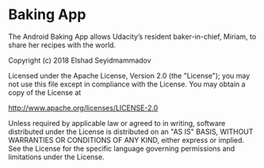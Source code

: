 # Baking App

The Android Baking App allows Udacity’s resident baker-in-chief, Miriam, to share her recipes with the world.

Copyright (c) 2018 Elshad Seyidmammadov

Licensed under the Apache License, Version 2.0 (the "License"); you may not use this file except in compliance with the License. You may obtain a copy of the License at

http://www.apache.org/licenses/LICENSE-2.0

Unless required by applicable law or agreed to in writing, software distributed under the License is distributed on an "AS IS" BASIS, WITHOUT WARRANTIES OR CONDITIONS OF ANY KIND, either express or implied. See the License for the specific language governing permissions and limitations under the License.